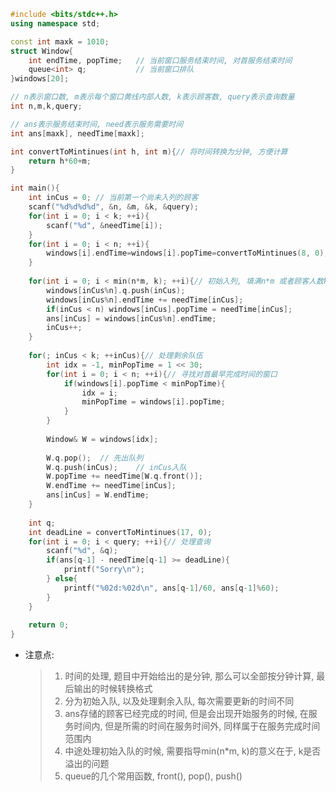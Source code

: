 ```cpp
#include <bits/stdc++.h>
using namespace std;

const int maxk = 1010;
struct Window{
	int endTime, popTime;	// 当前窗口服务结束时间, 对首服务结束时间
	queue<int> q;			// 当前窗口排队 
}windows[20];

// n表示窗口数, m表示每个窗口黄线内部人数, k表示顾客数, query表示查询数量
int n,m,k,query;

// ans表示服务结束时间, need表示服务需要时间 
int ans[maxk], needTime[maxk]; 

int convertToMintinues(int h, int m){// 将时间转换为分钟, 方便计算 
	return h*60+m;
}

int main(){
	int inCus = 0; // 当前第一个尚未入列的顾客
	scanf("%d%d%d%d", &n, &m, &k, &query);
	for(int i = 0; i < k; ++i){
		scanf("%d", &needTime[i]);
	} 
	for(int i = 0; i < n; ++i){
		windows[i].endTime=windows[i].popTime=convertToMintinues(8, 0);
	}
	
	for(int i = 0; i < min(n*m, k); ++i){// 初始入列, 填满n*m 或者顾客人数k不足n*m 
		windows[inCus%n].q.push(inCus);
		windows[inCus%n].endTime += needTime[inCus];
		if(inCus < n) windows[inCus].popTime = needTime[inCus];
		ans[inCus] = windows[inCus%n].endTime;
		inCus++;
	}
	
	for(; inCus < k; ++inCus){// 处理剩余队伍 
		int idx = -1, minPopTime = 1 << 30;
		for(int i = 0; i < n; ++i){// 寻找对首最早完成时间的窗口 
			if(windows[i].popTime < minPopTime){
				idx = i;
				minPopTime = windows[i].popTime;
			}
		}
		
		Window& W = windows[idx]; 
		
		W.q.pop();	// 先出队列 
		W.q.push(inCus);	// inCus入队
		W.popTime += needTime[W.q.front()];
		W.endTime += needTime[inCus];
		ans[inCus] = W.endTime;
	}
	
	int q;
	int deadLine = convertToMintinues(17, 0); 
	for(int i = 0; i < query; ++i){// 处理查询
		scanf("%d", &q);
		if(ans[q-1] - needTime[q-1] >= deadLine){
			printf("Sorry\n");
		} else{
			printf("%02d:%02d\n", ans[q-1]/60, ans[q-1]%60);
		}
	}
	
	return 0;
}
```



- 注意点:

  > 1. 时间的处理, 题目中开始给出的是分钟, 那么可以全部按分钟计算, 最后输出的时候转换格式
  > 2. 分为初始入队, 以及处理剩余入队, 每次需要更新的时间不同
  > 3. ans存储的顾客已经完成的时间, 但是会出现开始服务的时候, 在服务时间内, 但是所需的时间在服务时间外, 同样属于在服务完成时间范围内
  > 4. 中途处理初始入队的时候, 需要指导min(n*m, k)的意义在于, k是否溢出的问题
  > 5. queue的几个常用函数, front(), pop(), push()